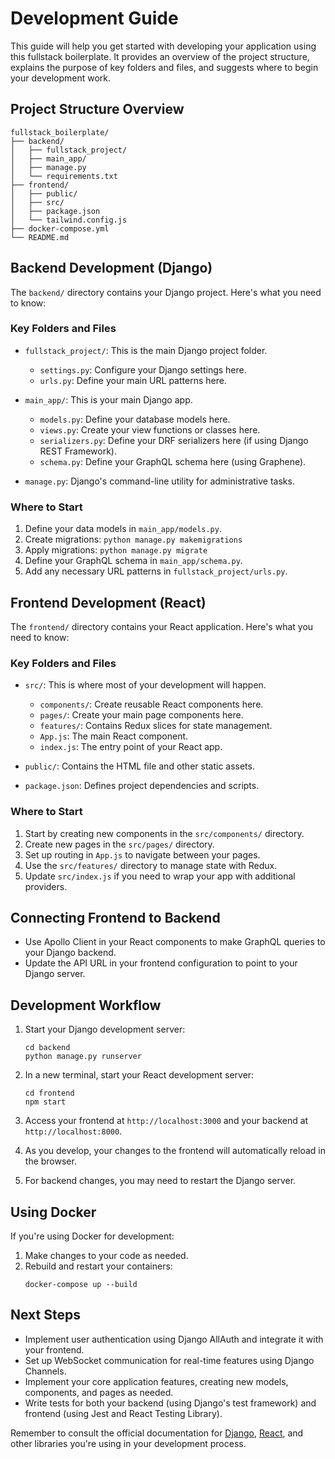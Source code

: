 # Development Guide

This guide will help you get started with developing your application using this fullstack boilerplate. It provides an overview of the project structure, explains the purpose of key folders and files, and suggests where to begin your development work.

## Project Structure Overview

```
fullstack_boilerplate/
├── backend/
│   ├── fullstack_project/
│   ├── main_app/
│   ├── manage.py
│   └── requirements.txt
├── frontend/
│   ├── public/
│   ├── src/
│   ├── package.json
│   └── tailwind.config.js
├── docker-compose.yml
└── README.md
```

## Backend Development (Django)

The `backend/` directory contains your Django project. Here's what you need to know:

### Key Folders and Files

- `fullstack_project/`: This is the main Django project folder.
  - `settings.py`: Configure your Django settings here.
  - `urls.py`: Define your main URL patterns here.

- `main_app/`: This is your main Django app.
  - `models.py`: Define your database models here.
  - `views.py`: Create your view functions or classes here.
  - `serializers.py`: Define your DRF serializers here (if using Django REST Framework).
  - `schema.py`: Define your GraphQL schema here (using Graphene).

- `manage.py`: Django's command-line utility for administrative tasks.

### Where to Start

1. Define your data models in `main_app/models.py`.
2. Create migrations: `python manage.py makemigrations`
3. Apply migrations: `python manage.py migrate`
4. Define your GraphQL schema in `main_app/schema.py`.
5. Add any necessary URL patterns in `fullstack_project/urls.py`.

## Frontend Development (React)

The `frontend/` directory contains your React application. Here's what you need to know:

### Key Folders and Files

- `src/`: This is where most of your development will happen.
  - `components/`: Create reusable React components here.
  - `pages/`: Create your main page components here.
  - `features/`: Contains Redux slices for state management.
  - `App.js`: The main React component.
  - `index.js`: The entry point of your React app.

- `public/`: Contains the HTML file and other static assets.

- `package.json`: Defines project dependencies and scripts.

### Where to Start

1. Start by creating new components in the `src/components/` directory.
2. Create new pages in the `src/pages/` directory.
3. Set up routing in `App.js` to navigate between your pages.
4. Use the `src/features/` directory to manage state with Redux.
5. Update `src/index.js` if you need to wrap your app with additional providers.

## Connecting Frontend to Backend

- Use Apollo Client in your React components to make GraphQL queries to your Django backend.
- Update the API URL in your frontend configuration to point to your Django server.

## Development Workflow

1. Start your Django development server:
   ```
   cd backend
   python manage.py runserver
   ```

2. In a new terminal, start your React development server:
   ```
   cd frontend
   npm start
   ```

3. Access your frontend at `http://localhost:3000` and your backend at `http://localhost:8000`.

4. As you develop, your changes to the frontend will automatically reload in the browser.

5. For backend changes, you may need to restart the Django server.

## Using Docker

If you're using Docker for development:

1. Make changes to your code as needed.
2. Rebuild and restart your containers:
   ```
   docker-compose up --build
   ```

## Next Steps

- Implement user authentication using Django AllAuth and integrate it with your frontend.
- Set up WebSocket communication for real-time features using Django Channels.
- Implement your core application features, creating new models, components, and pages as needed.
- Write tests for both your backend (using Django's test framework) and frontend (using Jest and React Testing Library).

Remember to consult the official documentation for [Django](https://docs.djangoproject.com/), [React](https://reactjs.org/docs/getting-started.html), and other libraries you're using in your development process.